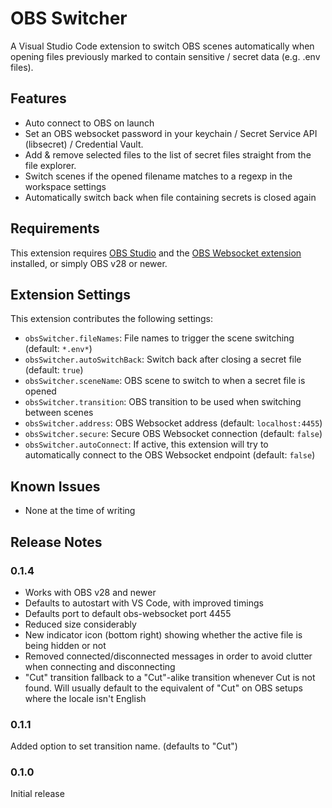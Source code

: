 # OBS Switcher

A Visual Studio Code extension to switch OBS scenes automatically when opening files previously marked to contain sensitive / secret data (e.g. .env files).

## Features

- Auto connect to OBS on launch
- Set an OBS websocket password in your keychain / Secret Service API (libsecret) / Credential Vault.
- Add & remove selected files to the list of secret files straight from the file explorer.
- Switch scenes if the opened filename matches to a regexp in the workspace settings
- Automatically switch back when file containing secrets is closed again

## Requirements

This extension requires [OBS Studio](https://obsproject.com/) and the [OBS Websocket extension](https://github.com/Palakis/obs-websocket) installed, or simply OBS v28 or newer.

## Extension Settings

This extension contributes the following settings:

- `obsSwitcher.fileNames`: File names to trigger the scene switching (default: `*.env*`)
- `obsSwitcher.autoSwitchBack`: Switch back after closing a secret file (default: `true`)
- `obsSwitcher.sceneName`: OBS scene to switch to when a secret file is opened
- `obsSwitcher.transition`: OBS transition to be used when switching between scenes
- `obsSwitcher.address`: OBS Websocket address (default: `localhost:4455`)
- `obsSwitcher.secure`: Secure OBS Websocket connection (default: `false`)
- `obsSwitcher.autoConnect`: If active, this extension will try to automatically connect to the OBS Websocket endpoint (default: `false`)

## Known Issues

- None at the time of writing

## Release Notes

### 0.1.4

- Works with OBS v28 and newer
- Defaults to autostart with VS Code, with improved timings
- Defaults port to default obs-websocket port 4455
- Reduced size considerably
- New indicator icon (bottom right) showing whether the active file is being hidden or not
- Removed connected/disconnected messages in order to avoid clutter when connecting and disconnecting
- "Cut" transition fallback to a "Cut"-alike transition whenever Cut is not found. Will usually default to the equivalent of "Cut" on OBS setups where the locale isn't English

### 0.1.1

Added option to set transition name. (defaults to "Cut")

### 0.1.0

Initial release
